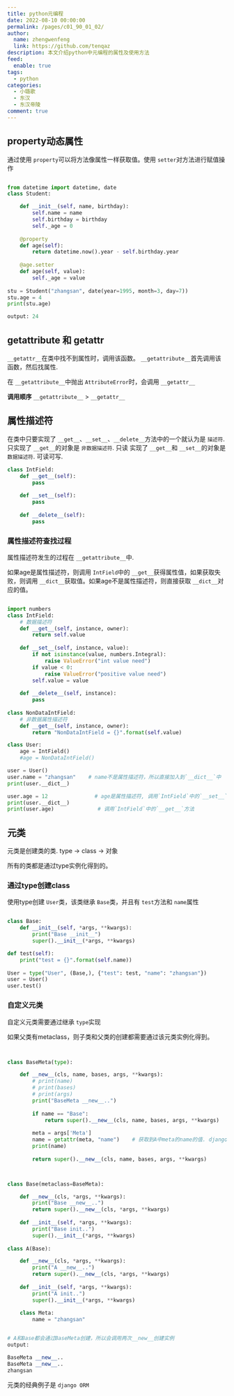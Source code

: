 ```yaml
---
title: python元编程
date: 2022-08-10 00:00:00
permalink: /pages/c01_90_01_02/
author: 
  name: zhengwenfeng
  link: https://github.com/tenqaz
description: 本文介绍python中元编程的属性及使用方法
feed: 
  enable: true
tags: 
  - python
categories: 
  - 小璐歌
  - 东汉
  - 东汉帝陵
comment: true
---
```

## property动态属性

通过使用 `property`可以将方法像属性一样获取值。使用 `setter`对方法进行赋值操作

```python

from datetime import datetime, date
class Student:

    def __init__(self, name, birthday):
        self.name = name
        self.birthday = birthday
        self._age = 0
  
    @property
    def age(self):
        return datetime.now().year - self.birthday.year
  
    @age.setter
    def age(self, value):
        self._age = value
  
stu = Student("zhangsan", date(year=1995, month=3, day=7))
stu.age = 4
print(stu.age)

output: 24
```

## __getattribute__ 和 __getattr__

`__getattr__`在类中找不到属性时，调用该函数。
`__getattribute__`首先调用该函数，然后找属性.

在 `__getattribute__`中抛出 `AttributeError`时，会调用 `__getattr__`

**调用顺序**
`__getattribute__`  >  `__getattr__`

## 属性描述符

在类中只要实现了 `__get__`、`__set__`、`__delete__`方法中的一个就认为是 `描述符`.
只实现了 `__get__`的对象是 `非数据描述符`. 只读
实现了 `__get__`和 `__set__`的对象是 `数据描述符`. 可读可写.

```python
class IntField:
    def __get__(self):
        pass
  
    def __set__(self):
        pass
  
    def __delete__(self):
        pass
```

### 属性描述符查找过程

属性描述符发生的过程在 `__getattribute__`中.

如果age是属性描述符，则调用 `IntField`中的 `__get__`获得属性值，如果获取失败，则调用 `__dict__`获取值。如果age不是属性描述符，则直接获取 `__dict__`对应的值。

```python

import numbers
class IntField:
    # 数据描述符
    def __get__(self, instance, owner):
        return self.value
  
    def __set__(self, instance, value):
        if not isinstance(value, numbers.Integral):
            raise ValueError("int value need")
        if value < 0:
            raise ValueError("positive value need")
        self.value = value
  
    def __delete__(self, instance):
        pass
  
class NonDataIntField:
    # 非数据属性描述符
    def __get__(self, instance, owner):
        return "NonDataIntField = {}".format(self.value)

class User:
    age = IntField()
    #age = NonDataIntField()

user = User()
user.name = "zhangsan"    # name不是属性描述符，所以直接加入到`__dict__`中
print(user.__dict__)

user.age = 12               # age是属性描述符, 调用`IntField`中的`__set__`方法， 而不会加入到`__dict__`中
print(user.__dict__)
print(user.age)              # 调用`IntField`中的`__get__`方法


```

## 元类

元类是创建类的类.
type -> class -> 对象

所有的类都是通过type实例化得到的。

### 通过type创建class

使用type创建 `User`类，该类继承 `Base`类，并且有 `test`方法和 `name`属性

```python

class Base:
    def __init__(self, *args, **kwargs):
        print("Base __init__")
        super().__init__(*args, **kwargs)

def test(self):
    print("test = {}".format(self.name))
 
User = type("User", (Base,), {"test": test, "name": "zhangsan"})
user = User()
user.test()


```

### 自定义元类

自定义元类需要通过继承 `type`实现

如果父类有metaclass，则子类和父类的创建都需要通过该元类实例化得到。

```python


class BaseMeta(type):

    def __new__(cls, name, bases, args, **kwargs):
        # print(name)
        # print(bases)
        # print(args)
        print("BaseMeta __new__..")
  
        if name == "Base":
            return super().__new__(cls, name, bases, args, **kwargs)
  
        meta = args['Meta']
        name = getattr(meta, "name")    # 获取到A中meta的name的值. django的orm也是这样实现的
        print(name)
  
        return super().__new__(cls, name, bases, args, **kwargs)



class Base(metaclass=BaseMeta):

    def __new__(cls, *args, **kwargs):
        print("Base __new__..")
        return super().__new__(cls, *args, **kwargs)
  
    def __init__(self, *args, **kwargs):
        print("Base init..")
        super().__init__(*args, **kwargs)
  
class A(Base):

    def __new__(cls, *args, **kwargs):
        print("A __new__..")
        return super().__new__(cls, *args, **kwargs)
  
    def __init__(self, *args, **kwargs):
        print("A init..")
        super().__init__(*args, **kwargs)
  
    class Meta:
        name = "zhangsan"


# A和Base都会通过BaseMeta创建，所以会调用两次__new__创建实例
output:

BaseMeta __new__..
BaseMeta __new__..
zhangsan
```

元类的经典例子是 `django ORM`
